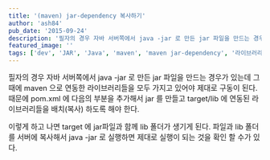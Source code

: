 ```yaml
---
title: '(maven) jar-dependency 복사하기'
author: 'ash84'
pub_date: '2015-09-24'
description: '필자의 경우 자바 서버쪽에서 java -jar 로 만든 jar 파일을 만드는 경우가 있는데 그때에 maven 으로 연동한 라이브러리들을 모두 가지고 있어야 제대로 구동이 된다. 때문에 pom.xml 에 다음의 부분을 추가해서 jar 를 만들고 target/lib 에 연동된 라이브러리들을 배치(복사) 하도록 해야 한다.'
featured_image: ''
tags: ['dev', 'JAR', 'Java', 'maven', 'maven jar-dependency', '라이브러리 복사하기', '메이븐']
---
```



<span style="font-size: 11pt;">필자의 경우 자바 서버쪽에서 java -jar 로 만든 jar 파일을 만드는 경우가 있는데 그때에 maven 으로 연동한 라이브러리들을 모두 가지고 있어야 제대로 구동이 된다. 때문에 pom.xml 에 다음의 부분을 추가해서 jar 를 만들고 target/lib 에 연동된 라이브러리들을 배치(복사) 하도록 해야 한다</span>. 

<script src="https://gist.github.com/AhnSeongHyun/5872759.js"></script>

<span style="font-size: 11pt;">이렇게 하고 나면 target 에 jar파일과 함께 lib 폴더가 생기게 된다. 파일과 lib 폴더를 서버에 복사해서 java -jar 로 실행하면 제대로 실행이 되는 것을 확인 할 수가 있다. </span>



